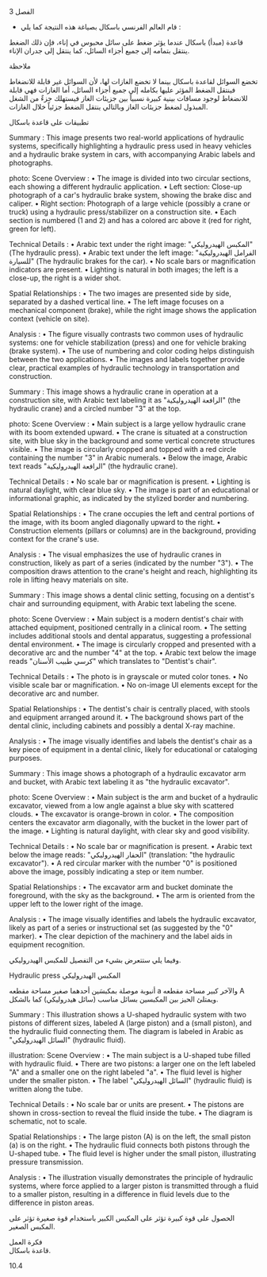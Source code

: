 3
الفصل <!-- text, from page 0 (l=0.852,t=0.033,r=0.925,b=0.074), with ID aa08835f-b6b8-41b6-9d81-31b46e94330b -->

* قام العالم الفرنسي باسكال بصياغة هذه النتيجة كما يلي : <!-- text, from page 0 (l=0.462,t=0.087,r=0.931,b=0.113), with ID b6763dbe-ebad-443b-8465-3b7ec3897005 -->

قاعدة (مبدأ) باسكال
عندما يؤثر ضغط على سائل محبوس في إناء، فإن ذلك الضغط ينتقل بتمامه إلى جميع أجزاء السائل، كما ينتقل إلى جدران الإناء. <!-- text, from page 0 (l=0.071,t=0.118,r=0.928,b=0.194), with ID 30e19b8e-9d1f-402b-afdf-0d006a3ca83d -->

ملاحظة

تخضع السوائل لقاعدة باسكال بينما لا تخضع الغازات لها،
لأن السوائل غير قابلة للانضغاط فينتقل الضغط المؤثر عليها بكامله إلى جميع أجزاء السائل، أما الغازات فهي قابلة للانضغاط لوجود مسافات بينية كبيرة نسبياً بين جزيئات الغاز فيستهلك جزءٌ من الشغل المبذول لضغط جزيئات الغاز وبالتالي ينتقل الضغط جزئياً خلال الغازات. <!-- text, from page 0 (l=0.071,t=0.208,r=0.940,b=0.345), with ID 22a5dc64-fd7e-4283-be44-5075f7feecab -->

تطبيقات على قاعدة باسكال <!-- text, from page 0 (l=0.616,t=0.360,r=0.930,b=0.400), with ID 8fb58dbc-e6c9-4e80-a348-10dc29df2fd4 -->

Summary : This image presents two real-world applications of hydraulic systems, specifically highlighting a hydraulic press used in heavy vehicles and a hydraulic brake system in cars, with accompanying Arabic labels and photographs.

photo:
Scene Overview :
  • The image is divided into two circular sections, each showing a different hydraulic application.
  • Left section: Close-up photograph of a car's hydraulic brake system, showing the brake disc and caliper.
  • Right section: Photograph of a large vehicle (possibly a crane or truck) using a hydraulic press/stabilizer on a construction site.
  • Each section is numbered (1 and 2) and has a colored arc above it (red for right, green for left).

Technical Details :
  • Arabic text under the right image: "المكبس الهيدروليكي" (The hydraulic press).
  • Arabic text under the left image: "الفرامل الهيدروليكية للسيارة" (The hydraulic brakes for the car).
  • No scale bars or magnification indicators are present.
  • Lighting is natural in both images; the left is a close-up, the right is a wider shot.

Spatial Relationships :
  • The two images are presented side by side, separated by a dashed vertical line.
  • The left image focuses on a mechanical component (brake), while the right image shows the application context (vehicle on site).

Analysis :
  • The figure visually contrasts two common uses of hydraulic systems: one for vehicle stabilization (press) and one for vehicle braking (brake system).
  • The use of numbering and color coding helps distinguish between the two applications.
  • The images and labels together provide clear, practical examples of hydraulic technology in transportation and construction. <!-- figure, from page 0 (l=0.579,t=0.406,r=0.921,b=0.585), with ID 53cb8563-275c-423c-89c5-573d2b60d14f -->

Summary : This image shows a hydraulic crane in operation at a construction site, with Arabic text labeling it as "الرافعة الهيدروليكية" (the hydraulic crane) and a circled number "3" at the top.

photo:
Scene Overview :
  • Main subject is a large yellow hydraulic crane with its boom extended upward.
  • The crane is situated at a construction site, with blue sky in the background and some vertical concrete structures visible.
  • The image is circularly cropped and topped with a red circle containing the number "3" in Arabic numerals.
  • Below the image, Arabic text reads "الرافعة الهيدروليكية" (the hydraulic crane).

Technical Details :
  • No scale bar or magnification is present.
  • Lighting is natural daylight, with clear blue sky.
  • The image is part of an educational or informational graphic, as indicated by the stylized border and numbering.

Spatial Relationships :
  • The crane occupies the left and central portions of the image, with its boom angled diagonally upward to the right.
  • Construction elements (pillars or columns) are in the background, providing context for the crane's use.

Analysis :
  • The visual emphasizes the use of hydraulic cranes in construction, likely as part of a series (indicated by the number "3").
  • The composition draws attention to the crane's height and reach, highlighting its role in lifting heavy materials on site. <!-- figure, from page 0 (l=0.410,t=0.409,r=0.588,b=0.579), with ID 86510b92-f64a-49cb-8eb1-3b58bc655222 -->

Summary : This image shows a dental clinic setting, focusing on a dentist's chair and surrounding equipment, with Arabic text labeling the scene.

photo:
Scene Overview :
  • Main subject is a modern dentist's chair with attached equipment, positioned centrally in a clinical room.
  • The setting includes additional stools and dental apparatus, suggesting a professional dental environment.
  • The image is circularly cropped and presented with a decorative arc and the number "4" at the top.
  • Arabic text below the image reads "كرسي طبيب الأسنان" which translates to "Dentist's chair".

Technical Details :
  • The photo is in grayscale or muted color tones.
  • No visible scale bar or magnification.
  • No on-image UI elements except for the decorative arc and number.

Spatial Relationships :
  • The dentist's chair is centrally placed, with stools and equipment arranged around it.
  • The background shows part of the dental clinic, including cabinets and possibly a dental X-ray machine.

Analysis :
  • The image visually identifies and labels the dentist's chair as a key piece of equipment in a dental clinic, likely for educational or cataloging purposes. <!-- figure, from page 0 (l=0.247,t=0.406,r=0.414,b=0.584), with ID 95353b29-3b26-467a-8e96-5c57b8c81e85 -->

Summary : This image shows a photograph of a hydraulic excavator arm and bucket, with Arabic text labeling it as "the hydraulic excavator".

photo:
Scene Overview :
  • Main subject is the arm and bucket of a hydraulic excavator, viewed from a low angle against a blue sky with scattered clouds.
  • The excavator is orange-brown in color.
  • The composition centers the excavator arm diagonally, with the bucket in the lower part of the image.
  • Lighting is natural daylight, with clear sky and good visibility.

Technical Details :
  • No scale bar or magnification is present.
  • Arabic text below the image reads: "الحفار الهيدروليكي" (translation: "the hydraulic excavator").
  • A red circular marker with the number "0" is positioned above the image, possibly indicating a step or item number.

Spatial Relationships :
  • The excavator arm and bucket dominate the foreground, with the sky as the background.
  • The arm is oriented from the upper left to the lower right of the image.

Analysis :
  • The image visually identifies and labels the hydraulic excavator, likely as part of a series or instructional set (as suggested by the "0" marker).
  • The clear depiction of the machinery and the label aids in equipment recognition. <!-- figure, from page 0 (l=0.071,t=0.408,r=0.253,b=0.581), with ID 949a5224-e342-491f-abca-bad9bae3f439 -->

وفيما يلي ستتعرض بشيء من التفصيل للمكبس الهيدروليكي. <!-- text, from page 0 (l=0.438,t=0.595,r=0.931,b=0.625), with ID 60f49b05-6d04-4ea9-88e9-1cde48e212ed -->

Hydraulic press المكبس الهيدروليكي <!-- text, from page 0 (l=0.513,t=0.635,r=0.931,b=0.670), with ID 3d4a8a11-5bae-4fff-83be-08d119a3a0ab -->

أنبوبة موصلة بمكبسَين أحدهما صغير مساحة مقطعه a
والآخر كبير مساحة مقطعه A ويمتلئ الحيز بين المكبسين
بسائل مناسب (سائل هيدروليكي) كما بالشكل. <!-- text, from page 0 (l=0.405,t=0.676,r=0.949,b=0.781), with ID 85e310fb-622c-451c-a975-02f602367f5c -->

Summary : This illustration shows a U-shaped hydraulic system with two pistons of different sizes, labeled A (large piston) and a (small piston), and the hydraulic fluid connecting them. The diagram is labeled in Arabic as "السائل الهيدروليكي" (hydraulic fluid).

illustration:
Scene Overview :
  • The main subject is a U-shaped tube filled with hydraulic fluid.
  • There are two pistons: a larger one on the left labeled "A" and a smaller one on the right labeled "a".
  • The fluid level is higher under the smaller piston.
  • The label "السائل الهيدروليكي" (hydraulic fluid) is written along the tube.

Technical Details :
  • No scale bar or units are present.
  • The pistons are shown in cross-section to reveal the fluid inside the tube.
  • The diagram is schematic, not to scale.

Spatial Relationships :
  • The large piston (A) is on the left, the small piston (a) is on the right.
  • The hydraulic fluid connects both pistons through the U-shaped tube.
  • The fluid level is higher under the small piston, illustrating pressure transmission.

Analysis :
  • The illustration visually demonstrates the principle of hydraulic systems, where force applied to a larger piston is transmitted through a fluid to a smaller piston, resulting in a difference in fluid levels due to the difference in piston areas. <!-- figure, from page 0 (l=0.075,t=0.659,r=0.344,b=0.773), with ID 810b2824-ce79-4c45-b926-4cc34b24e125 -->

الحصول على قوة كبيرة تؤثر على المكبس الكبير باستخدام قوة صغيرة تؤثر على المكبس الصغير. <!-- text, from page 0 (l=0.135,t=0.785,r=0.952,b=0.842), with ID 6e272705-9ea5-4567-9cc9-e1e4abe2a86e -->

فكرة العمل  
قاعدة باسكال. <!-- text, from page 0 (l=0.752,t=0.854,r=0.947,b=0.896), with ID 9f8ad4c2-673b-4bd2-8537-404c588e6eb9 -->

$10.4$ <!-- marginalia, from page 0 (l=0.869,t=0.921,r=0.923,b=0.950), with ID 49507c4e-9550-44c2-afc2-33e502461948 -->